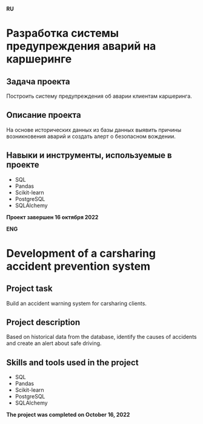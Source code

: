 **RU**

# Разработка системы предупреждения аварий на каршеринге

## Задача проекта
Построить систему предупреждения об аварии клиентам каршеринга.

## Описание проекта
На основе исторических данных из базы данных выявить причины возникновения аварий и создать алерт о безопасном вождении.

## Навыки и инструменты, используемые в проекте
- SQL
- Pandas
- Scikit-learn
- PostgreSQL
- SQLAlchemy

**Проект завершен 16 октября 2022**

**ENG**

# Development of a carsharing accident prevention system

## Project task
Build an accident warning system for carsharing clients.

## Project description
Based on historical data from the database, identify the causes of accidents and create an alert about safe driving.

## Skills and tools used in the project
- SQL
- Pandas
- Scikit-learn
- PostgreSQL
- SQLAlchemy

**The project was completed on October 16, 2022**
